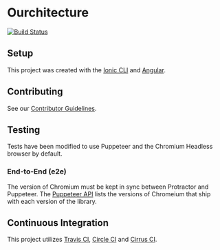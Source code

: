 # Ourchitecture

[![Build Status](https://travis-ci.org/ourchitecture/site-ionic-ng.svg?branch=master)](https://travis-ci.org/ourchitecture/site-ionic-ng)

## Setup

This project was created with the [Ionic CLI](http://ionicframework.com/docs/v2/cli/start/) and [Angular](https://angular.io).

## Contributing

See our [Contributor Guidelines](.github/CONTRIBUTING.md).

## Testing

Tests have been modified to use Puppeteer and the Chromium Headless browser by default.

### End-to-End (e2e)

The version of Chromium must be kept in sync between Protractor and Puppeteer. The [Puppeteer API](https://github.com/GoogleChrome/puppeteer/blob/master/docs/api.md) lists the versions of Chromeium that ship with each version of the library.

## Continuous Integration

This project utilizes [Travis CI](https://travis-ci.org), [Circle CI](https://circleci.com/) and [Cirrus CI](https://cirrus-ci.com/).
